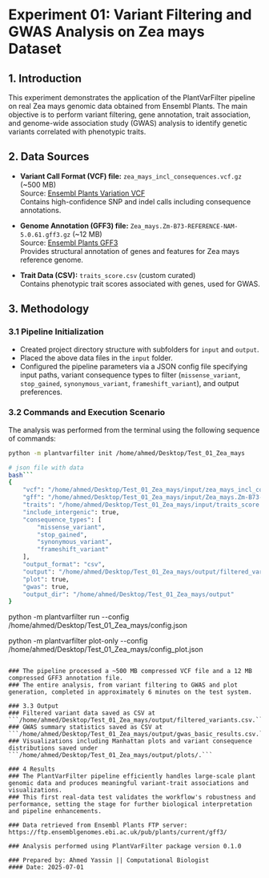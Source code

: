 # Experiment 01: Variant Filtering and GWAS Analysis on Zea mays Dataset

## 1. Introduction
This experiment demonstrates the application of the PlantVarFilter pipeline on real Zea mays genomic data obtained from Ensembl Plants.
The main objective is to perform variant filtering, gene annotation, trait association, and genome-wide association study (GWAS) analysis to identify genetic variants correlated with phenotypic traits.

## 2. Data Sources
- **Variant Call Format (VCF) file:** `zea_mays_incl_consequences.vcf.gz` (~500 MB)  
  Source: [Ensembl Plants Variation VCF](https://ftp.ensemblgenomes.ebi.ac.uk/pub/plants/current/variation/vcf/zea_mays/)  
  Contains high-confidence SNP and indel calls including consequence annotations.

- **Genome Annotation (GFF3) file:** `Zea_mays.Zm-B73-REFERENCE-NAM-5.0.61.gff3.gz` (~12 MB)  
  Source: [Ensembl Plants GFF3](https://ftp.ensemblgenomes.ebi.ac.uk/pub/plants/current/gff3/zea_mays/)  
  Provides structural annotation of genes and features for Zea mays reference genome.

- **Trait Data (CSV):** `traits_score.csv` (custom curated)  
  Contains phenotypic trait scores associated with genes, used for GWAS.

## 3. Methodology

### 3.1 Pipeline Initialization
- Created project directory structure with subfolders for `input` and `output`.
- Placed the above data files in the `input` folder.
- Configured the pipeline parameters via a JSON config file specifying input paths, variant consequence types to filter (`missense_variant`, `stop_gained`, `synonymous_variant`, `frameshift_variant`), and output preferences.

### 3.2 Commands and Execution Scenario

The analysis was performed from the terminal using the following sequence of commands:

```bash
python -m plantvarfilter init /home/ahmed/Desktop/Test_01_Zea_mays

# json file with data
bash```
{
    "vcf": "/home/ahmed/Desktop/Test_01_Zea_mays/input/zea_mays_incl_consequences.vcf.gz",
    "gff": "/home/ahmed/Desktop/Test_01_Zea_mays/input/Zea_mays.Zm-B73-REFERENCE-NAM-5.0.61.gff3.gz",
    "traits": "/home/ahmed/Desktop/Test_01_Zea_mays/input/traits_score.csv",
    "include_intergenic": true,
    "consequence_types": [
        "missense_variant",
        "stop_gained",
        "synonymous_variant",
        "frameshift_variant"
    ],
    "output_format": "csv",
    "output": "/home/ahmed/Desktop/Test_01_Zea_mays/output/filtered_variants.csv",
    "plot": true,
    "gwas": true,
    "output_dir": "/home/ahmed/Desktop/Test_01_Zea_mays/output"
}

```

python -m plantvarfilter run --config /home/ahmed/Desktop/Test_01_Zea_mays/config.json

python -m plantvarfilter plot-only --config /home/ahmed/Desktop/Test_01_Zea_mays/config_plot.json
```

### The pipeline processed a ~500 MB compressed VCF file and a 12 MB compressed GFF3 annotation file.
### The entire analysis, from variant filtering to GWAS and plot generation, completed in approximately 6 minutes on the test system.

### 3.3 Output
### Filtered variant data saved as CSV at ```/home/ahmed/Desktop/Test_01_Zea_mays/output/filtered_variants.csv.```
### GWAS summary statistics saved as CSV at ```/home/ahmed/Desktop/Test_01_Zea_mays/output/gwas_basic_results.csv.```
### Visualizations including Manhattan plots and variant consequence distributions saved under ```/home/ahmed/Desktop/Test_01_Zea_mays/output/plots/.```

### 4 Results
### The PlantVarFilter pipeline efficiently handles large-scale plant genomic data and produces meaningful variant-trait associations and visualizations.
### This first real-data test validates the workflow's robustness and performance, setting the stage for further biological interpretation and pipeline enhancements.

### Data retrieved from Ensembl Plants FTP server: https://ftp.ensemblgenomes.ebi.ac.uk/pub/plants/current/gff3/

### Analysis performed using PlantVarFilter package version 0.1.0

### Prepared by: Ahmed Yassin || Computational Biologist
#### Date: 2025-07-01
